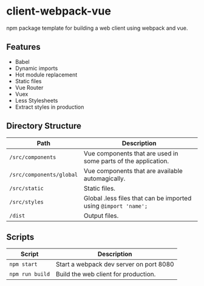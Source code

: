 # client-webpack-vue
npm package template for building a web client using webpack and vue.

## Features
+ Babel
+ Dynamic imports
+ Hot module replacement
+ Static files
+ Vue Router
+ Vuex
+ Less Stylesheets
+ Extract styles in production

## Directory Structure
| Path | Description |
|-|-|
| `/src/components` | Vue components that are used in some parts of the application. |
| `/src/components/global` | Vue components that are available automagically. |
| `/src/static` | Static files. |
| `/src/styles` | Global .less files that can be imported using `@import 'name';` |
| `/dist` | Output files. |

## Scripts
| Script | Description |
|-|-|
| `npm start` | Start a webpack dev server on port 8080 |
| `npm run build` | Build the web client for production. |
